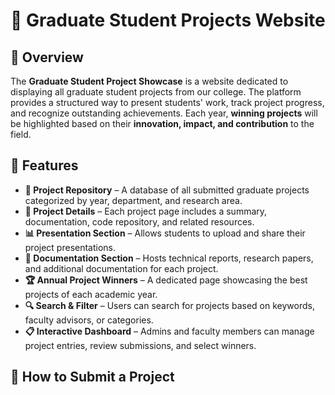 # 📌 Graduate Student Projects Website

## 📖 Overview
The **Graduate Student Project Showcase** is a website dedicated to displaying all graduate student projects from our college. The platform provides a structured way to present students' work, track project progress, and recognize outstanding achievements. Each year, **winning projects** will be highlighted based on their **innovation, impact, and contribution** to the field.

## 🎯 Features
- **📂 Project Repository** – A database of all submitted graduate projects categorized by year, department, and research area.  
- **📑 Project Details** – Each project page includes a summary, documentation, code repository, and related resources.  
- **📊 Presentation Section** – Allows students to upload and share their project presentations.  
- **📄 Documentation Section** – Hosts technical reports, research papers, and additional documentation for each project.  
- **🏆 Annual Project Winners** – A dedicated page showcasing the best projects of each academic year.  
- **🔍 Search & Filter** – Users can search for projects based on keywords, faculty advisors, or categories.  
- **📋 Interactive Dashboard** – Admins and faculty members can manage project entries, review submissions, and select winners.  

## 🚀 How to Submit a Project
